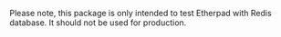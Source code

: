 Please note, this package is only intended to test Etherpad with Redis database. It should not be used for production.